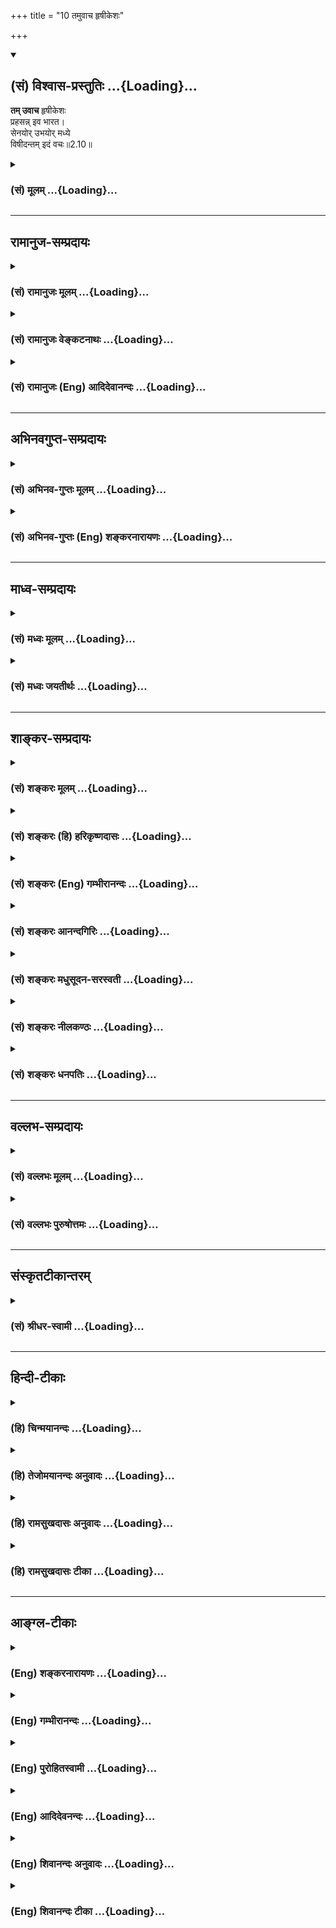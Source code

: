 +++
title = "10 तमुवाच हृषीकेशः"

+++
<div class="js_include" newlevelforh1="2" title="(सं) विश्वास-प्रस्तुतिः" unfilled url="/purANam_vaiShNavam/mahAbhAratam/06-bhIShma-parva/03-bhagavad-gItA-parva/saMskRtam/vishvAsa-prastutiH/02_sAnkhya-yogaH_sarva-/10_tamuvAcha_hRShIke.md">
<details open><summary><h2>(सं) विश्वास-प्रस्तुतिः ...{Loading}...</h2></summary>

**तम् उवाच** हृषीकेशः  
प्रहसन्न् इव भारत।  
सेनयोर् उभयोर् मध्ये  
विषीदन्तम् इदं वचः॥2.10॥
</details>
</div>
<div class="js_include collapsed" newlevelforh1="3" title="(सं) मूलम्" unfilled url="/purANam_vaiShNavam/mahAbhAratam/06-bhIShma-parva/03-bhagavad-gItA-parva/saMskRtam/mUlam/02_sAnkhya-yogaH_sarva-/10_tamuvAcha_hRShIke.md">
<details><summary><h3>(सं) मूलम् ...{Loading}...</h3></summary>

तमुवाच हृषीकेशः प्रहसन्निव भारत।  
सेनयोरुभयोर्मध्ये विषीदन्तमिदं वचः।।2.10।।
</details>
</div>


_________________
## रामानुज-सम्प्रदायः
<div class="js_include collapsed" newlevelforh1="3" title="(सं) रामानुजः मूलम्" unfilled url="/purANam_vaiShNavam/mahAbhAratam/06-bhIShma-parva/03-bhagavad-gItA-parva/saMskRtam/rAmAnujaH/mUlam/02_sAnkhya-yogaH_sarva-/10_tamuvAcha_hRShIke.md">
<details><summary><h3>(सं) रामानुजः मूलम् ...{Loading}...</h3></summary>

।।2.10।। संजय उवाच एवं अस्थाने समुपस्थितस्नेहकारुण्याभ्याम् अप्रकृतिं गतं
क्षत्रियाणां युद्धं परमं धर्मम् अपि अधर्मं मन्वानं धर्मबुभुत्सया च
शरणागतं पार्थम् उद्दिश्य आत्मयाथात्म्यज्ञानेन युद्धस्य फलाभिसन्धिरहितस्य
स्वधर्मस्य आत्मयाथार्थ्यप्राप्त्युपायताज्ञानेन च विना अस्य मोहो न
शाम्यति इति मत्वा भगवता परमपुरुषेण अध्यात्मशास्त्रावतरणं कृतम्।
तदुक्तम्अस्थाने स्नेहकारुण्यधर्माधर्मधियाकुलम्। पार्थं प्रपन्नमुद्दिश्य
शास्त्रावतरणं कृतम्।। (गीतार्थसंग्रह 5) इति।।  
तम् एवं देहात्मनोः याथात्म्यज्ञाननिमित्तशोकाविष्टं
देहातिरिक्तात्मज्ञाननिमित्तिं च धर्मं भाषमाणं परस्परं विरुद्धगुणान्वितम्
उभयोः सेनयोः युद्धाय उद्युक्तयोः मध्ये अकस्मात् निरुद्योगं पार्थम्
आलोक्य परमपुरुषः प्रहसन् इव इदम् उवाच। परिहासवाक्यं वदन् इव
आत्म-परमात्म-याथात्म्य--तत्-प्राप्त्य्-उपाय-भूत-  
कर्म-योग--ज्ञान-योग--भक्ति-योग--गोचरं  
"न त्वेवाहं जातु नासम्" \[2।12\] इत्यारभ्य  
"अहं त्वा सर्वपापेभ्यो मोक्षयिष्यामि मा शुचः" (गीता 18।66) इत्य्-एतद्-अन्तं वच उवाचेत्यर्थः।

</details>
</div>
<div class="js_include collapsed" newlevelforh1="3" title="(सं) रामानुजः वेङ्कटनाथः" unfilled url="/purANam_vaiShNavam/mahAbhAratam/06-bhIShma-parva/03-bhagavad-gItA-parva/saMskRtam/rAmAnujaH/venkaTanAthaH/02_sAnkhya-yogaH_sarva-/10_tamuvAcha_hRShIke.md">
<details><summary><h3>(सं) रामानुजः वेङ्कटनाथः ...{Loading}...</h3></summary>

  
  
।।2.10।। परिहासयोग्यत्वायतम् इति परामृष्टमाह एवमित्यादिना। उभयोः इत्यनेन
सूचितमुक्तंयुद्धायोद्युक्तयोरिति। एतेनोपदेशावसरलाभो व्यञ्जितः। सीदमानम्
इत्यनेन निरुद्योगत्वं फलितम्। युद्धविनिवृत्त्यनर्हावस्थाज्ञापकेनमध्ये
इत्यनेनाभिप्रेतमाह अकस्मादिति। अधर्मादिः पराजयादिर्वा युद्धनिवृत्तेः
सम्यग्घेतुरत्र नास्ति अहेतुकोपक्रान्तत्यागे तु परिहास्यत्वमिति भावः।
अत्र हृषीकेशत्वोक्तिफलितं वक्ष्यमाणशास्त्रप्रामाण्याद्युपयुक्तं वक्तुः
पुरुषस्य सर्ववैलक्षण्यंपरमपुरुष इति दर्शितम्। यद्यप्यसौ
हृषीकेशत्वात्पार्थस्य हृषीकादिकं सर्वं सङ्कल्पमात्रेण नियम्य
भूभारावतारणाय प्रेरयितुं शक्तः तथापि जगदुपकृतिमर्त्यतया
पार्थतदितरात्मसाधारणपुरुषार्थोपायशास्त्रोपदेशद्वारा प्रवर्तयतीति भावः।
यद्वा धीरमर्जुनं हृषीकेशतया स्वयं प्रक्षोभ्य प्रहसन्निव जगदुपकाराय
शास्त्रमुवाचेति सम्बन्धविशेषात् समनन्तरवाक्यपर्यालोचनया च
परिहासार्थत्वौचित्यात् प्रहासस्य पार्थकर्मकत्वमुक्तम्। यद्वा प्रपन्नस्य
दोषनिरीक्षणेन परिहासासम्भवं शिष्यं प्रत्यध्यात्मोपदेशे प्रहासमात्रं
दृष्टान्तानुपयोगं च अभिप्रेत्यपार्थशब्दः। अतःप्रहसन्निव इत्यनेन फलितं
सरसत्वं सुग्रहत्वं निखिलनिगमान्तगह्वरनिलीनस्य
महतोऽर्थजातस्यानायासभाषणम्इदंशब्दस्य वक्ष्यमाणसमस्तभगवद्वाक्यविषयत्वम्
इङ्गितेनापि विवक्षितसूचनं च दर्शयति परिहासेत्यादिना। अशोच्यान्
इतिश्लोकस्यापि उपदेशार्थावधानापादनार्थपरिहासच्छायतया
शास्त्रावतरणमात्रत्वेन साक्षाच्छास्त्रत्वाभावात्न त्वेवाहम् इत्यारभ्य
इत्युक्तम्। यद्वाऽत्रअशोच्यान् 2।11 इति श्लोकः प्रहसन्निवेत्यस्य विषयःन
त्वेवाहम् 2।12इत्यादिकमिदंशब्दार्थः। अत्रमां शुचः 16।5
इत्येतदन्तंभक्तियोगगोचरमिति निर्देशः सर्वसाधकस्यापि
चरमश्लोकोक्तप्रपदनस्य प्रकृतान्वयेन
भक्तिविरोधिनिवर्तकतयोदाहरिष्यमाणत्वात्।  
  
  
  

</details>
</div>
<div class="js_include collapsed" newlevelforh1="3" title="(सं) रामानुजः (Eng) आदिदेवानन्दः" unfilled url="/purANam_vaiShNavam/mahAbhAratam/06-bhIShma-parva/03-bhagavad-gItA-parva/saMskRtam/rAmAnujaH/english/AdidevAnandaH/02_sAnkhya-yogaH_sarva-/10_tamuvAcha_hRShIke.md">
<details><summary><h3>(सं) रामानुजः (Eng) आदिदेवानन्दः ...{Loading}...</h3></summary>

2.9 - 2.10 Sanjaya said Thus, the Lord, the Supreme Person, introduced
the Sastra regarding the self for the sake of Arjuna - whose natural
courage was lost due to love and compassion in a misplaced situation,
who thought war to be unrighteous even though it was the highest duty
for warriors (Ksatriyas), and who took refuge in Sri Krsna to know what
his right duty was -, thinking that Arjuna's delusion would not come to
an end except by the knowledge of the real nature of the self, and that
war was an ordained duty here which, when freed from attachment to
fruits, is a means for self-knowledge. Thus, has it been said by Sri
Yamunacarya: 'The introduction to the Sastra was begun for the sake of
Arjuna, whose mind was agitated by misplaced love and compassion and by
the delusion that righteousness was unrighteousness, and who took refuge
in Sri Krsna.' The Supreme Person spoke these words as if smiling, and
looking at Arjuna, who was thus overcome by grief resulting from
ignorance about the real nature of the body and the self, but was
nevertheless speaking about duty as if he had an understanding that the
self is distinct from the body, and while he (Arjuna), torn between
contradictory ideas, had suddenly become inactive standing between the
two armies that were getting ready to fight. Sri Krsna said, as if in
ridicule, to Arjuna the words beginning with, 'There never was a time
when I did not exist' (II. 12), and ending with 'I will release you from
all sins; grieve not!' (XVIII. 66) - which have for their contents the
real nature of the self, of the Supreme Self, and of the paths of work
(Karma), knowledge (Jnana) and devotion (Bhakti) which constitute the
means for attaining the highest spiritual fulfilment.

</details>
</div>


_________________
## अभिनवगुप्त-सम्प्रदायः
<div class="js_include collapsed" newlevelforh1="3" title="(सं) अभिनव-गुप्तः मूलम्" unfilled url="/purANam_vaiShNavam/mahAbhAratam/06-bhIShma-parva/03-bhagavad-gItA-parva/saMskRtam/abhinava-guptaH/mUlam/02_sAnkhya-yogaH_sarva-/10_tamuvAcha_hRShIke.md">
<details><summary><h3>(सं) अभिनव-गुप्तः मूलम् ...{Loading}...</h3></summary>

।।2.7 2.10।। कार्पण्येत्यादि। सेनयोरुभयोर्मध्ये इत्यादिनेदं सूचयति
संशयाविष्टोऽर्जुनो नैकपक्षेण ( नोऽनेक ) युद्धान्निवृत्तः यत एवमाह स्म
शाधि मा त्वां +++(S omits त्वाम्)+++ प्रपन्नम् इति। अतः उभयोरपि
ज्ञानाज्ञानयोर्मध्यगः श्रीभगवतानुशिष्यते।  

</details>
</div>
<div class="js_include collapsed" newlevelforh1="3" title="(सं) अभिनव-गुप्तः (Eng) शङ्करनारायणः" unfilled url="/purANam_vaiShNavam/mahAbhAratam/06-bhIShma-parva/03-bhagavad-gItA-parva/saMskRtam/abhinava-guptaH/english/shankaranArAyaNaH/02_sAnkhya-yogaH_sarva-/10_tamuvAcha_hRShIke.md">
<details><summary><h3>(सं) अभिनव-गुप्तः (Eng) शङ्करनारायणः ...{Loading}...</h3></summary>

2.7-10 Karpanya-etc. upto vacah. By the portion 'in between the two
armies' etc., \[the Sage\] indicates this : Beings possessed by doubt,
Arjuna had not abstained from the war totally; for, he says thus :
'Please teach me, who am taking refuge in you'. Therefore while he still
remains just in between both knowledge and ignorance, he is taught by
the glorious Bhagavat.

</details>
</div>


_________________
## माध्व-सम्प्रदायः
<div class="js_include collapsed" newlevelforh1="3" title="(सं) मध्वः मूलम्" unfilled url="/purANam_vaiShNavam/mahAbhAratam/06-bhIShma-parva/03-bhagavad-gItA-parva/saMskRtam/madhvaH/mUlam/02_sAnkhya-yogaH_sarva-/10_tamuvAcha_hRShIke.md">
<details><summary><h3>(सं) मध्वः मूलम् ...{Loading}...</h3></summary>

।।2.10।। Sri Madhvacharya did not comment on this sloka. The commentary
starts from 2.11.  

</details>
</div>
<div class="js_include collapsed" newlevelforh1="3" title="(सं) मध्वः जयतीर्थः" unfilled url="/purANam_vaiShNavam/mahAbhAratam/06-bhIShma-parva/03-bhagavad-gItA-parva/saMskRtam/madhvaH/jayatIrthaH/02_sAnkhya-yogaH_sarva-/10_tamuvAcha_hRShIke.md">
<details><summary><h3>(सं) मध्वः जयतीर्थः ...{Loading}...</h3></summary>

।।2.10।। Sri Jayatirtha did not comment on this sloka. The commentary
starts from 2.11.  

</details>
</div>


_________________
## शाङ्कर-सम्प्रदायः
<div class="js_include collapsed" newlevelforh1="3" title="(सं) शङ्करः मूलम्" unfilled url="/purANam_vaiShNavam/mahAbhAratam/06-bhIShma-parva/03-bhagavad-gItA-parva/saMskRtam/shankaraH/mUlam/02_sAnkhya-yogaH_sarva-/10_tamuvAcha_hRShIke.md">
<details><summary><h3>(सं) शङ्करः मूलम् ...{Loading}...</h3></summary>

।।2.10।।  
  
अत्र दृष्ट्वा तु पाण्डवानीकम् (गीता 1.2) इत्यारभ्य यावत् न योत्स्य इति
गोविन्दमुक्त्वा तूष्णीं बभूव ह (गीता 2.9) इत्येतदन्तः प्राणिनां
शोकमोहादिसंसारबीजभूतदोषोद्भवकारणप्रदर्शनार्थत्वेन व्याख्येयो ग्रन्थः।
तथाहि अर्जुनेन राज्यगुरुपुत्रमित्रसुहृत्स्वजनसंबन्धिबान्धवेषु अहमेषाम्
ममैते इत्येवंप्रत्ययनिमित्तस्नेहविच्छेदादिनिमित्तौ आत्मनः शोकमोहौ
प्रदर्शितौ कथं भीष्ममहं संख्ये (गीता 2.4) इत्यादिना। शोकमोहाभ्यां
ह्यभिभूतविवेकविज्ञानः स्वत एव क्षत्रधर्मे युद्धे प्रवृत्तोऽपि
तस्माद्युद्धादुपरराम परधर्मं च भिक्षाजीवनादिकं कर्तुं प्रववृते। तथा च
सर्वप्राणिनां शोकमोहादिदोषाविष्टचेतसां स्वभावत एव स्वधर्मपरित्यागः
प्रतिषिद्धसेवा च स्यात्। स्वधर्मे प्रवृत्तानामपि तेषां वाङ्मनःकायादीनां
प्रवृत्तिः फलाभिसंधिपूर्विकैव साहंकारा च भवति। तत्रैवं सति
धर्माधर्मोपचयात् इष्टानिष्टजन्मसुखदुःखादिप्राप्तिलक्षणः संसारः अनुपरतो
भवति। इत्यतः संसारबीजभूतौ शोकमोहौ। तयोश्च
सर्वकर्मसंन्यासपूर्वकादात्मज्ञानात् नान्यतो निवृत्तिरिति तदुपदिदिक्षुः
सर्वलोकानुग्रहार्थम् अर्जुनं निमित्तीकृत्य आह भगवान्वासुदेवः अशोच्यान्
(गीता 2.11) इत्यादि।।  
अत्र केचिदाहुः सर्वकर्मसंन्यासपूर्वकादात्मज्ञाननिष्ठामात्रादेव केवलात्
कैवल्यं न प्राप्यत एव। किं तर्हि अग्निहोत्रादिश्रौतस्मार्तकर्मसहितात्
ज्ञानात् कैवल्यप्राप्तिरिति सर्वासु गीतासु निश्चितोऽर्थ इति। ज्ञापकं च
आहुरस्यार्थस्य अथ चेत्त्वमिमं धर्म्यं संग्रामं न करिष्यसि (गीता 2.33)
कर्मण्येवाधिकारस्ते (गीता 2.47) कुरु कर्मैव तस्मात्त्वम् (गीता 4.15)
इत्यादि। हिंसादियुक्तत्वात् वैदिकं कर्म अधर्माय इतीयमप्याशङ्का न कार्या।
कथम् क्षात्रं कर्म युद्धलक्षणं गुरुभ्रातृपुत्रादिहिंसालक्षणमत्यन्तं
क्रूरमपि स्वधर्म इति कृत्वा न अधर्माय तदकरणे च ततः स्वधर्मं कीर्तिं च
हित्वा पापमवाप्स्यसि (गीता 2.33) इति ब्रुवता यावज्जीवादिश्रुतिचोदितानां
पश्वादिहिंसालक्षणानां च कर्मणां प्रागेव नाधर्मत्वमिति सुनिश्चितमुक्तं
भवति इति।।  
तदसत् ज्ञानकर्मनिष्ठयोर्विभागवचनाद्बुद्धिद्वयाश्रययोः। अशोच्यान् (गीता
2.11) इत्यादिना भगवता यावत् स्वधर्ममपि चावेक्ष्य (गीता 2.31)
इत्येतदन्तेन ग्रन्थेन यत्परमार्थात्मतत्त्वनिरूपणं कृतम् तत्साङ्ख्यम्।
तद्विषया बुद्धिः आत्मनो जन्मादिषड्विक्रियाभावादकर्ता आत्मेति
प्रकरणार्थनिरूपणात् या जायते सा साङ्ख्यबुद्धिः। सा येषां ज्ञानिनामुचिता
भवति ते साङ्ख्याः। एतस्या बुद्धेः जन्मनः प्राक् आत्मनो
देहादिव्यतिरिक्तत्वकर्तृत्वभोक्तृत्वाद्यपेक्षो धर्माधर्मविवेकपूर्वको
मोक्षसाधनानुष्ठानलक्षणो योगः। तद्विषया बुद्धिः योगबुद्धिः। सा येषां
कर्मिणामुचिता भवति ते योगिनः। तथा च भगवता विभक्ते द्वे बुद्धी निर्दिष्टे
एषा तेऽभिहिता साङ्ख्ये बुद्धिर्योगे त्विमां श्रृणु (गीता 2.39) इति।
तयोश्च साङ्ख्यबुद्ध्याश्रयां ज्ञानयोगेन निष्ठां साङ्ख्यानां विभक्तां
वक्ष्यति पुरा वेदात्मना मया प्रोक्ता (गीता 3.3) इति। तथा च
योगबुद्ध्याश्रयां कर्मयोगेन निष्ठां विभक्तां वक्ष्यति कर्मयोगेन योगिनाम्
(गीता 3.3) इति। एवं साङ्ख्यबुद्धिं योगबुद्धिं च आश्रित्य द्वे निष्ठे
विभक्ते भगवतैव उक्ते ज्ञानकर्मणोः
कर्तृत्वाकर्तृत्वैकत्वानेकत्वबुद्ध्याश्रययोः युगपदेकपुरुषाश्रयत्वासंभवं
पश्यता। यथा एतद्विभागवचनम् तथैव दर्शितं शातपथीये ब्राह्मणे एतमेव
प्रव्राजिनो लोकमिच्छन्तो ब्राह्मणाः प्रव्रजन्ति (बृ0 4.4.22) इति
सर्वकर्मसंन्यासं विधाय तच्छेषेण किं प्रजया करिष्यामो येषां नोऽयमात्मायं
लोकः (बृ0 4.4.22) इति। तत्र एव च प्राक् दारपरिग्रहात् पुरुषः आत्मा
प्राकृतो धर्मजिज्ञासोत्तरकालं लोकत्रयसाधनम् पुत्रम् द्विप्रकारं च वित्तं
मानुषं दैवं च तत्र मानुषं कर्मरूपं पितृलोकप्राप्तिसाधनं विद्यां च दैवं
वित्तं देवलोकप्राप्तिसाधनम् सोऽकामयत (बृ0 1.4.17) इति अविद्याकामवत एव
सर्वाणि कर्माणि श्रौतादीनि दर्शितानि। तेभ्यः व्युत्थाय प्रव्रजन्ति (बृ0
4.4.22) इति व्युत्थानमात्मानमेव लोकमिच्छतोऽकामस्य विहितम्।
तदेतद्विभागवचनमनुपपन्नं स्याद्यदि श्रौतकर्मज्ञानयोः समुच्चयोऽभिप्रेतः
स्याद्भगवतः।।  
न च अर्जुनस्य प्रश्न उपपन्नो भवति ज्यायसी चेत्कर्मणस्ते (गीता 3.1)
इत्यादिः। एकपुरुषानुष्ठेयत्वासंभवं  
  
बुद्धिकर्मणोः भगवता पूर्वमनुक्तं कथमर्जुनः अश्रुतं बुद्धेश्च कर्मणो
ज्यायस्त्वं भगवत्यध्यारोपयेन्मृषैव ज्यायसी चेत्कर्मणस्ते मता बुद्धिः
(गीता 3.1) इति।।  
किञ्च यदि बुद्धिकर्मणोः सर्वेषां समुच्चय उक्तः स्यात् अर्जुनस्यापि स
उक्त एवेति यच्छ्रेय एतयोरेकं तन्मे ब्रूहि सुनिश्चितम् (गीता 5.1) इति
कथमुभयोरुपदेशे सति अन्यतरविषय एव प्रश्नः स्यात् न हि पित्तप्रशमनार्थिनः
वैद्येन मधुरं शीतलं च भोक्तव्यम् इत्युपदिष्टे तयोरन्यतत्पित्तप्रशमनकारणं
ब्रूहि इति प्रश्नः संभवति।।  
अथ अर्जुनस्य भगवदुक्तवचनार्थविवेकानवधारणनिमित्तः प्रश्नः कल्प्येत तथापि
भगवता प्रश्नानुरूपं प्रतिवचनं देयम् मया बुद्धिकर्मणोः समुच्चय उक्तः
किमर्थमित्थं त्वं भ्रान्तोऽसि इति। न तु पुनः प्रतिवचनमननुरूपं
पृष्टादन्यदेव द्वे निष्ठे मया पुरा प्रोक्ते इति वक्तुं युक्तम्।।  
नापि स्मार्तेनैव कर्मणा बुद्धेः समुच्चये अभिप्रेते विभागवचनादि
सर्वमुपपन्नम्। किञ्च क्षत्रियस्य युद्धं स्मार्तं कर्म स्वधर्म इति जानतः
तत्किं कर्मणि घोरे मां नियोजयसि (गीता 3.1) इति उपालम्भोऽनुपपन्नः।।  
तस्माद्गीताशास्त्रे ईषन्मात्रेणापि श्रौतेन स्मार्तेन वा कर्मणा
आत्मज्ञानस्य समुच्चयो न केनचिद्दर्शयितुं शक्यः। यस्य तु अज्ञानात्
रागादिदोषतो वा कर्मणि प्रवृत्तस्य यज्ञेन दानेन तपसा वा विशुद्धसत्त्वस्य
ज्ञानमुत्पन्नं परमार्थतत्त्वविषयम् एकमेवेदं सर्वं ब्रह्म अकर्तृ च इति
तस्य कर्मणि कर्मप्रयोजने च निवृत्तेऽपि लोकसंग्रहार्थं यत्नपूर्वं यथा
प्रवृत्तिः तथैव प्रवृत्तस्य यत्प्रवृत्तिरूपं दृश्यते न तत्कर्म येन
बुद्धेः समुच्चयः स्यात् यथा भगवतो वासुदेवस्य क्षत्रधर्मचेष्टितं न
ज्ञानेन समुच्चीयते पुरुषार्थसिद्धये तद्वत् तत्फलाभिसंध्यहंकाराभावस्य
तुल्यत्वाद्विदुषः। तत्त्वविन्नाहं करोमीति मन्यते न च तत्फलमभिसंधत्ते।
यथा च स्वर्गादिकामार्थिनः अग्निहोत्रादिकर्मलक्षणधर्मानुष्ठानाय
आहिताग्नेः काम्ये एव अग्निहोत्रादौ प्रवृत्तस्य सामि कृते विनष्टेऽपि कामे
तदेव अग्निहोत्राद्यनुतिष्ठतोऽपि न तत्काम्यमग्निहोत्रादि भवति। तथा च
दर्शयति भगवान् कुर्वन्नपि न लिप्यते (गीता 5.1) न करोति न लिप्यते (गीता
13.31) इति तत्र तत्र।।  
यच्च पूर्वैः पूर्वतरं कृतम् (गीता 4.15) कर्मणैव हि संसिद्धिमास्थिता
जनकादयः (गीता 3.20) इति तत्तु प्रविभज्य विज्ञेयम्। तत्कथम् यदि तावत्
पूर्वे जनकादयः तत्त्वविदोऽपि प्रवृत्तकर्माणः स्युः ते लोकसंग्रहार्थम्
गुणा गुणेषु वर्तन्ते (गीता 3.28) इति ज्ञानेनैव संसिद्धिमास्थिताः
कर्मसंन्यासे प्राप्तेऽपि कर्मणा सहैव संसिद्धिमास्थिताः न कर्मसंन्यासं
कृतवन्त इत्यर्थः। अथ न ते तत्त्वविदः ईश्वरसमर्पितेन कर्मणा साधनभूतेन
संसिद्धिं सत्त्वशुद्धिम् ज्ञानोत्पत्तिलक्षणां वा संसिद्धिम् आस्थिता
जनकादय इति व्याख्येयम्। एतमेवार्थं वक्ष्यति भगवान् सत्त्वशुद्धये कर्म
कुर्वन्ति इति। (गीता 5.11) स्वकर्मणा तमभ्यर्च्य सिद्धिं विन्दति मानवः
(गीता (18.46) इत्युक्त्वा सिद्धिं प्राप्तस्य पुनर्ज्ञाननिष्ठां वक्ष्यति
सिद्धिं प्राप्तो यथा ब्रह्म (गीता 18.50) इत्यादिना।।  
तस्माद्गीताशास्त्रे केवलादेव तत्त्वज्ञानान्मोक्षप्राप्तिः न
कर्मसमुच्चितात् इति निश्चितोऽर्थः। यथा चायमर्थः तथा प्रकरणशो विभज्य तत्र
तत्र दर्शयिष्यामः।।  
तत्रैव धर्मसंमूढचेतसो मिथ्याज्ञानवतो महति शोकसागरे निमग्नस्य अर्जुनस्य
अन्यत्रात्मज्ञानादुद्धरणमपश्यन् भगवान्वासुदेवः ततः कृपया
अर्जुनमुद्दिधारयिषुः आत्मज्ञानायावतारयन्नाह  
श्रीभगवानुवाच

</details>
</div>
<div class="js_include collapsed" newlevelforh1="3" title="(सं) शङ्करः (हि) हरिकृष्णदासः" unfilled url="/purANam_vaiShNavam/mahAbhAratam/06-bhIShma-parva/03-bhagavad-gItA-parva/saMskRtam/shankaraH/hindI/harikRShNadAsaH/02_sAnkhya-yogaH_sarva-/10_tamuvAcha_hRShIke.md">
<details><summary><h3>(सं) शङ्करः (हि) हरिकृष्णदासः ...{Loading}...</h3></summary>

।।2.10।। यहाँ दृष्ट्वा तु पाण्डवानीकम् इस श्लोकसे लेकर न योत्स्य इति
गोविन्दमुक्त्वा तूष्णीं बभूव ह इस श्लोकतकके ग्रन्थकी व्याख्या यों कर
लेनी चाहिये कि यह प्रकरण प्राणियोंके शोक मोह आदि जो संसारके बीजभूत दोष
है उनकी उत्पत्तिका कारण दिखलानेके लिये है।  
क्योंकि कथं भीष्ममहं संख्ये इत्यादि श्लोकोंद्वारा अर्जुनने इसी तरह राज्य
गुरु पुत्र मित्र सुहृद स्वजन सम्बन्धी और बान्धवोंके विषयमें यह मेरे हैं
मैं इनका हूँ इस प्रकार अज्ञानजनित स्नेहविच्छेद आदि कारणोंसे होनेवाले
अपने शोक और मोह दिखाये हैं।  
यद्यपि ( वह अर्जुन ) स्वयं ही पहले क्षात्रधर्मरूप युद्धमें प्रवृत्त हुआ
था तो भी शोकमोहके द्वारा विवेकविज्ञानके दब जानेपर ( वह ) उस युद्धसे रुक
गया और भिक्षाद्वारा जीवननिर्वाह करना आदि दूसरोंके धर्मका आचरण करनेके
लिये प्रवृत्त हो गया।  
इसी तरह शोकमोह आदि दोषोंसे जिनका चित्त घिरा हुआ हो ऐसे सभी प्राणियोंसे
स्वधर्मका त्याग और निषिद्ध धर्मका सेवन स्वाभाविक ही होता है।  
  
  
  
यदि वे स्वधर्मपालनमें लगे हुए हों तो भी उनके मन वाणी और शरीरादिकी
प्रवृत्ति फलाकांक्षापूर्वक और अहंकारसहित ही होती है।  
ऐसा होनेसे पुण्यपाप दोनों बढ़ते रहनेके कारण अच्छेबुरे जन्म और
सुखदुःखोंकी प्राप्तिरूप संसार निवृत्त नहीं हो पाता अतः शोक और मोह यह
दोनों संसारके बीजरूप हैं।  
इन दोनोंकी निवृत्ति सर्वकर्मसंन्यासपूर्वक आत्मज्ञानके अतिरिक्त अन्य
उपायसे नहीं हो सकती। अतः उसका ( आत्मज्ञानका ) उपदेश करने की इच्छावाले
भगवान् वासुदेव सब लोगोंपर अनुग्रह करने के लिये अर्जुनको निमित्त बनाकर
कहने लगे अशोच्यान् इत्यादि।  
इसपर कितने ही टीकाकार कहते हैं कि केवल सर्वकर्मसंन्यासपूर्वक
आत्मज्ञाननिष्ठामात्रसे ही कैवल्यकी ( मोक्षकी ) प्राप्ति नहीं हो सकती
किंतु अग्निहोत्रादि श्रौतस्मार्तकर्मोंसहित ज्ञानसे मोक्षकी प्राप्ति होती
है यही सारी गीताका निश्चित अभिप्राय है।  
इस अर्थमें वे प्रमाण भी बतलाते हैं जैसे अथ चेत्त्वमिमं धम्यं सङ्ग्रामं न
करिष्यसि कर्मण्येवाधिकारस्ते कुरु कर्मैव तस्मात्त्वम् इत्यादि।  
( वे यह भी कहते हैं कि ) हिंसा आदिसे युक्त होनेके कारण वैदिक कर्म
अधर्मका कारण है ऐसी शंका भी नहीं करनी चाहिये क्योंकि गुरु भ्राता और
पुत्रादिकी हिंसा ही जिसका स्वरूप है ऐसा अत्यन्त क्रूर युद्धरूप
क्षात्रकर्म भी स्वधर्म माना जानेके कारण अधर्मका हेतु नहीं है ऐसा
कहनेवाले तथा उसके न करनेमें ततः स्वधर्म कीर्तिं च हित्वा पापमवाप्स्यसि
इस प्रकार दोष बतलानेवाले भगवान्का यह कथन तो पहले ही सुनिश्चित हो जाता है
कि जीवनपर्यन्त कर्म करें इत्यादि श्रुतिवाक्योंद्वारा वर्णित पशु आदिकी
हिंसारूप कर्मोंको करना अधर्म नहीं है।  
परंतु वह ( उन लोगोंका कहना ) ठीक नहीं है क्योंकि भिन्नभिन्न दो
बुद्धियोंके आश्रित रहनेवाली ज्ञाननिष्ठा और कर्मनिष्ठाका अलगअलग वर्णन
है।  
अशोच्यान् इस श्लोकसे लेकर स्वधर्ममपि चावेक्ष्य इस श्लोकके पहलेके
प्रकरणसे भगवान्ने जिस परमार्थआत्मतत्त्वका निरूपण किया है वह साङ्ख्य है
तद्विषयक जो बुद्धि है अर्थात् आत्मामें जन्मादि छहों विकारोंका अभाव
होनेके कारण आत्मा अकर्ता है इस प्रकारका जो निश्चय उक्त प्रकरणके अर्थका
विवेचन करनेसे उत्पन्न होता है वह साङ्ख्यबुद्धि है वह जिन ज्ञानियोंके लिये
उचित होती है ( जो उसके अधिकारी हैं ) वे साङ्ख्ययोगी हैं।  
इस ( उपर्युक्त ) बुद्धिके उत्पन्न होनेसे पहलेपहले आत्माका देहादिसे
पृथक्पन कर्तापन और भोक्तापन माननेकी अपेक्षा रखनेवाला जो धर्मअधर्मके
विवेकसे युक्त मार्ग है मोक्षसाधनोंका अनुष्ठान करनेके लिये चेष्टा करना ही
जिसका स्वरूप है उसका नाम योग है और तद्विषयक जो बुद्धि है वह योगबुद्धि है
वह जिन कर्मियोंके लिये उचित होती है ( जो उसके अधिकारी हैं ) वे योगी
हैं।  
इसी प्रकार भगवान्ने एषा तेऽभिहिता साङ्ख्ये बुद्धिर्योगे त्विमां श्रृणु इस
श्लोकसे अलगअलग दो बुद्धियाँ दिखलायी हैं।  
उन दोनों बुद्धियोंमेंसे साङ्ख्यबुद्धिके आश्रित रहनेवाली साङ्ख्ययोगियोंकी
ज्ञानयोगसे ( होनेवाली ) निष्ठाको पुरा वेदात्मना मया प्रोक्ता इत्यादि
वचनोंसे अलग कहेंगे।  
तथा योगबुद्धिके आश्रित रहनेवाली कर्मयोगसे ( होनेवाली ) निष्ठाको
कर्मयोगेन योगिनाम् इत्यादि वचनोंसे अलग कहेंगे।  
कर्तापनअकर्तापन और एकताअनेकताजैसी भिन्नभिन्न बुद्धिके आश्रित रहनेवाले जो
ज्ञान और कर्म हैं उन दोनोंका एक पुरुषमें होना असम्भव माननेवाले भगवान्ने
ही स्वयं उपर्युक्त प्रकारसे साङ्ख्यबुद्धि और योगबुद्धिका आश्रय लेकर
अलगअलग दो निष्टाएँ कही हैं।  
जिस प्रकार ( गीताशास्त्रमें ) इन दोनों निष्ठाओंका अलगअलग वर्णन है वैसे
ही शतपथ ब्राह्मणमें भी दिखलाया गया है। ( वहाँ ) इस आत्मलोकको ही
चाहनेवाले वैराग्यशील ब्राह्मण संन्यास लेते हैं इस प्रकार
सर्वकर्मसंन्यासका विधान करके उसी वाक्यके शेष वाक्यसे कहा है कि जिन
हमलोगोंका यह आत्मा ही लोक है ( वे हम ) सन्ततिसे क्या ( सिद्ध ) करेंगे।  
वहीं यह भी कहा है कि प्राकृत आत्मा अर्थात् अज्ञानी मनुष्य धर्मजिज्ञासाके
बाद और विवाहसे पहले तीनों लोकोंकी प्राप्तिके साधनरूप पुत्रकी तथा दैव और
मानुष ऐसे दो प्रकारके धनकी इच्छा करने लगा। इनमें पितृलोककी प्राप्तिका
साधनरूप कर्म तो मानुष धन है और देवलोककी प्राप्तिका साधनरूप विद्या देवधन
है।  
इस तरह ( उपर्युक्त श्रुतिमें ) अविद्या और कामनावाले पुरुषके लिये ही
श्रौतादि सम्पूर्ण कर्म बताये गये हैं।  
उन सब ( कर्मों ) से निवृत्त होकर संन्यास ग्रहण करते हैं इस कथनसे केवल
आत्मलोकको चाहनेवाले निष्कामी पुरुषके लिये संन्यासका ही विधान किया है।  
यदि ( इसपर भी यह बात मानी जायगी कि ) भगवान्को श्रौतकर्म और ज्ञानका
समुच्चय इष्ट है तो यह उपर्युक्त विभक्त विवेचन अयोग्य ठहरेगा।  
तथा ( ऐसा मान लेनेसे ) ज्यायसी चेत्कर्मणस्ते इत्यादि जो अर्जुन का प्रश्न
है वह भी नहीं बन सकता।  
यदि ज्ञान और कर्मका एक पुरुषद्वारा एक साथ किया जाना असम्भव और कर्मकी
अपेक्षा ज्ञानका श्रेष्ठत्व भगवान्ने पहले न कहा होता तो इस तरह अर्जुन
बिना सुनी हुई बातका झूठे ही भगवान्में अध्यारोप कैसे करता कि ज्यायसी
चेत्कर्मणस्ते मता बुद्धिः।  
यदि सभीके लिये ज्ञान और कर्मका समुच्चय कहा होता तो अर्जुनके लिये भी वह
कहा ही गया था फिर दोनोंका समुचित उपदेश होते हुए यच्छ्रेय एतयोरेकं तन्मे
ब्रूहि सुनिश्चितम् इस प्रकार दोनोंमेंसे एकके ही सम्बन्धमें प्रश्न कैसे
होता  
क्योंकि पित्तकी शान्ति चाहनेवालेको वैद्यके द्वारा यह उपदेश दिया जानेपर
कि मधुर और शीत पदार्थ सेवन करना चाहिये रोगोका यह प्रश्न नहीं बन सकता कि
उन दोनोंमेंसे किसी एकको ही पित्तकी शान्तिका उपाय बतलाइये।  
यदि ऐसी कल्पना की जाय कि भगवान्द्वारा कहे हुए वचन न समझनेके कारण
अर्जुनने प्रश्न किया है तो फिर भगवान्को प्रश्नके अनुरूप ही यह उत्तर देना
चाहिये था कि मैंने तो ज्ञान और कर्मका समुच्चय बतलाया है तू ऐसा भ्रान्त
क्यों हो रहा है  
परंतु प्रश्नसे विपरीत दूसरा ही उत्तर देना कि मैंने दो निष्ठाएँ पहले कही
हैं ( उपर्युक्त कल्पनाके ) उपयुक्त नहीं है।  
इसके सिवा यदि केवल स्मार्तकर्मके साथ ही ज्ञानका समुच्चय माना जाय तो भी
विभक्त वर्णन आदि सब उपयुक्त नहीं ठहरते।  
तथा ऐसा माननेसे युद्धरूप स्मार्तकर्म क्षत्रियका स्वधर्म है यह जाननेवाले
अर्जुनका इस प्रकार उलाहना देना भी नहीं बन सकता कि तत् किं कर्मणि घोरे
मां नियोजयसि।  
सुतरां यह सिद्ध हुआ कि गीताशास्त्रमें किञ्चिन्मात्र भी श्रौत या स्मार्त
किसी भी कर्मके साथ आत्मज्ञानका समुच्चय कोई भी नहीं दिखा सकता।  
अज्ञानसे या आसक्ति आदि दोषोंसे कर्ममें लगे हुए जिस पुरुषको यज्ञसे दानसे
या तपसे अन्तःकरण शुद्ध होकर परमार्थतत्त्वविषयक ऐसा ज्ञान प्राप्त हो जाता
है कि यह सब एक ब्रह्म ही है और वह अकर्ता है।  
उसके कर्ममें कर्म और फल दोनों ही यद्यपि निवृत्त हो चुकते हैं तो भी
लोकसंग्रहके लिये पहलेकी भाँति यत्नपूर्वक कर्मोंमें लगे रहनेवाले पुरुषका
जो प्रवृत्तिरूप कर्म दिखलायी देता है वह वास्तवमें कर्म नहीं है जिससे कि
ज्ञानके साथ उसका समुच्चय हो सके।  
जैसे भगवान् वासुदेवद्वारा किये हुए क्षात्रकर्मोंका मोक्षकी सिद्धिके लिये
ज्ञानके साथ समुच्चय नहीं होता वैसे ही फलेच्छा और अहंकारके अभावकी समानता
होनेके कारण ज्ञानीके कर्मोंका भी ( ज्ञानके साथ समुच्चय नहीं होता )।  
क्योंकि आत्मज्ञानी न तो ऐसा ही मानता है कि मैं करता हूँ और न उन कर्मोंका
फल ही चाहता है।  
इसके सिवा जैसे कामसाधनरूप अग्निहोत्रादि कर्मोंका अनुष्ठान करने के लिये
सकाम अग्निहोत्रादिमें लगे हुए स्वर्गादिकी कामनावाले अग्निहोत्रीकी कामना
यदि आधा कर्म कर चुकनेपर नष्ट हो जाय और फिर भी उसके द्वारा वही
अग्निहोत्रादि कर्म होता रहे तो भी वह काम्यकर्म नहीं होता ( वैसे ही
ज्ञानीके कर्म भी कर्म नहीं हैं )।  
कुर्वन्नपि न लिप्यते न करोति न लिप्यते इत्यादि वचनोंसे भगवान् भी जगहजगह
यही बात दिखलाते हैं।  
  
  
  
इसके सिवा जो पूर्वैः पूर्वतरं कृतम् कर्मणैव हि संसिद्धिमास्थिता जनकादयः
इत्यादि वचन हैं उनको विभागपूर्वक समझना चाहिये।  
पू₀ वह किस प्रकार समझें  
उ₀ यदि वे पूर्वमें होनेवाले जनकादि तत्त्ववेत्ता होकर भी लोकसंग्रहके लिये
कर्मोंमें प्रवृत्त थे तब तो यह अर्थ समझना चाहिये कि गुण ही गुणोंमें बरत
रहे हैं इस ज्ञानसे ही वे परम सिद्धिको प्राप्त हुए अर्थात् कर्मसंन्यासकी
योग्यता प्राप्त होनेपर भी कर्मोंका त्याग नहीं किया कर्म करतेकरते ही परम
सिद्धिको प्राप्त हो गये।  
यदि वे जनकादि तत्त्वज्ञानी नहीं थे तो ऐसी व्याख्या करनी चाहिये कि वे
ईश्वरके समर्पण किये हुए साधनरूप कर्मोंद्वारा चित्तशुद्धिरूप सिद्धिको
अथवा ज्ञानोत्पत्तिरूप सिद्धिको प्राप्त हुए।  
यही बात भगवान् कहेंगे कि ( योगी ) अन्तःकरणकी शुद्धिके लिये कर्म करते
हैं।  
तथा स्वकर्मणा तमभ्यर्च्य सिद्धिं विन्दति मानवः ऐसा कहकर फिर उस
सिद्धिप्राप्त पुरुषके लिये सिद्धिं प्राप्तो यथा ब्रह्म इत्यादि वचनोंसे
ज्ञाननिष्ठा कहेंगे।  
सुतरां गीताशास्त्रमें निश्चय किया हुआ अर्थ यही है कि केवल तत्त्वज्ञानसे
ही मुक्ति होती है कर्मसहित ज्ञानसे नहीं।  
जैसा यह भगवान्का अभिप्राय है वैसा ही प्रकरणके अनुसार विभागपूर्वक उनउन
स्थानोंपर हम आगे दिखलायेंगे।  

</details>
</div>
<div class="js_include collapsed" newlevelforh1="3" title="(सं) शङ्करः (Eng) गम्भीरानन्दः" unfilled url="/purANam_vaiShNavam/mahAbhAratam/06-bhIShma-parva/03-bhagavad-gItA-parva/saMskRtam/shankaraH/english/gambhIrAnandaH/02_sAnkhya-yogaH_sarva-/10_tamuvAcha_hRShIke.md">
<details><summary><h3>(सं) शङ्करः (Eng) गम्भीरानन्दः ...{Loading}...</h3></summary>

2.10 And here, the text commencing from 'But seeing the army of the
Pandavas' (1.2) and ending with '(he) verily became silent, telling Him
(Govinda), "I shall not fight"' is to be explained as revealing the
cause of the origin of the defect in the from of sorrow, delusion, etc.
\[Delusion means want of discrimination. Etc. stands for the secondary
manifestations of sorrow and delusion, as also ignorance which is the
root cause of all these.\] which are the sources of the cycles of births
and deaths of creatures. Thus indeed, Ajuna's own sorrow and delusion,
cuased by the ideas of affection, parting, etc., originating from the
erroneous belief, 'I belong to these; they belong to me', with regard to
kingdom \[See note under verse 8.-Tr.\], elders, sons, comrades,
well-wishers (1.26), kinsmen (1.37), relatives (1.34) and friends, have
been shown by him with the words, 'How can I (fight)৷৷.in battle
(against) Bhisma' (4), etc. It is verily because his discriminating
insight was overwhelmed by sorrow and delusion that, even though he had
become engaged in battle out of his own accord as a duty of the
Ksatriyas, he desisted from that war and chose to undertake other's
duties like living on alms etc. It is thus that in the case of all
creatures whose minds come under the sway of the defects of sorrow,
delusion, etc. there verily follows, as a matter of course, abandoning
their own duties and resorting to prohibited ones. Even when they engage
in their own duties their actions with speech, mind, body, etc., are
certainly motivated by hankering for rewards, and are accompanied by
egoism. \[Egoism consists in thinking that one is the agent of some work
and the enjoyer of its reward.\] Such being the case, the cycle of
births and deaths characterized by passing through desireable and
undesirable births, and meeting with happiness, sorrow, etc. \[From
virtuous deeds follow attainment of heaven and happiness. From
unvirtuous, sinful deeds follow births as beasts and other lowly beings,
and sorrow. From the performance of both virtuous and sinful deeds
follows birth as a human being, with a mixture of happiness and
sorrow.\] from the accumulation of virtue and vice, continues
unendingly. Thus, sorrow and delusion are therefore the sources of the
cycles of births and deaths. And their cessation comes from nothing
other than the knowledge of the Self which is preceded by the
renunciation of all duties. Hence, wishing to impart that (knowledge of
the Self) for favouring the whole world, Lord Vasudeva, making Arjuna
the medium, said, 'You grieve for those who are not to be grieved for,'
etc. As to that some (opponents) \[According to A.G. the opponent is the
Vrttikara who, in the opinion of A. Mahadeva Sastri, is none other than
Bodhayana referred to in Sankaracarya's commentary on B.S.
1.1.11-19.-Tr.\] say: Certainly, Liberation cannot be attained merely
from continuance in the knowledge of the Self which is preceded by
renunciation of all duties and is independent of any other factor. What
then; The well-ascertained conclusion of the whole of the Gita is that
Liberation is attained through Knowledge associated with rites and
duties like Agnihotra etc. prescribed in the Vedas and the Smrtis. And
as an indication of this point of view they ote (the verses): 'On the
other hand, if you will not fight this righteous (battle)' (33); 'Your
right is for action (rites and duties) alone' (47); 'Therefore you
undertake action (rites and duties) itself' (4.15), etc. Even this
objection should not be raised that Vedic rites and duties lead to sin
since they involve injury etc.'. Objection: How; Opponent: The duties of
the Ksatriyas, charaterized by war, do not lead to sin when undertaken
as one's duty, even though they are extremely cruel since they involve
violence against elders, brothers, sons and others. And from the Lord's
declaration that when they are not performed, 'then, forsaking your own
duty and fame, you will incur sin' (33), it stands out as (His) clearly
stated foregone conclusion that one's own duties prescribed in such
texts as, '(One shall perform Agnihotra) as long as one lives' etc., and
actions which involve crutely to animals etc. are not sinful. Vedantin:
That is wrong because of the assertion of the distinction between firm
adherence (nistha) to Knowledge and to action, which are based on two
(different) convictions (buddhi). The nature of the Self, the supreme
Reality, determined by the Lord in the text beginning with 'Those who
are not to be grieved for' (11) and running to the end of the verse,
'Even considering your own duty' (31), is called Sankhya. Sankhya-buddhi
\[Sankhya is that correct (samyak) knowledge of the Vedas which reveals
(khyayate) the reality of the Self, the supreme Goal. The Reality under
discussion, which is related to this sankhya by way of having been
revealed by it, is Sankhya.\] (Conviction about the Reality) is the
conviction with regard to That (supreme Reality) arising from the
ascertainment of the meaning of the context \[Ascertainment৷৷.of the
context, i.e., of the meaning of the verses starting from, 'Never is
this One born, and never does It die,' etc. (20).\] that the Self is not
an agent because of the absence in It of the six kinds of changes, viz
birth etc. \[Birth, continuance, growth, transformation, decay and
death.\] Sankhyas are those men of Knowledge to whom that (conviction)
becomes natural. Prior to the rise of this Conviction (Sankhya-buddhi),
the ascertained \[Ast. and A.G. omit this word 'ascertainment,
nirupana'-Tr.\] of the performance of the disciplines leading to
Liberation which is based on a discrimination between virtue and vice,
\[And adoration of God\]. and which presupposes the Self's difference
from the body etc. and Its agentship and enjoyership is called Yoga. The
conviction with regard to that (Yoga) is Yoga-buddhi. The performers of
rites and duties, for whom this (conviction) is appropriate, are called
yogis. Accordingly, the two distinct Convictions have been pointed out
by the Lord in the verse, 'This wisdom (buddhi) has been imparted to you
from the standpoint of Self-realization (Sankhya). But listen to this
(wisdom) from the standpoint of (Karma-) yoga' (39). And of these two,
the Lord will separately speak, with reference to the Sankhyas, of the
firm adherence to the Yoga of Knowledge. \[Here Yoga and Knowledge are
identical. Yoga is that through which one gets connected, identified.
with Brahman.\] which is based on Sankya-buddhi, in, 'Two kinds of
adherences were spoken of by Me in the form of the Vedas, in the days of
yore.' \[This portion is ascending to G1.Pr. and A.A.; Ast. omits this
and otes exactly the first line of 3.3. By saying, 'in the form of the
Vedas', the Lord indicates that the Vedas, which are really the
knowledge inherent in God and issue out of Him, are identical with
Himself.-Tr.\] similarly, in, 'through the Yoga of Action for the yogis'
(3.3), He will separately speak of the firm adherence to the Yoga \[Here
also Karma and Yoga are identical, and lead to Liberation by bringing
about purity of heart which is followed by steadfastness in Knowledge.\]
of Karma which is based on Yoga-buddhi (Conviction about Yoga). Thus,
the two kinds of steadfastness that based on the conviction about the
nature of the Self, and that based on the conviction about rites and
duties have been distinctly spoken of by the Lord Himself, who saw that
the coexistence of Knowledge and rites and duties is not possible in the
same person, they being based on the convictions of non-agentship and
agentship, unity and diversity (respectively). As is this teaching about
the distinction (of the two adherences), just so has it been revealed in
the Satapatha Brahmana: 'Desiring this world (the Self) alone monks and
Brahmanas renounce their homes' (cf. Br. 4.4.22). After thus enjoining
renunciation of all rites and duties, it is said in continuation, 'What
shall we acheive through childeren, we who have attained this Self, this
world (result).' \[The earlier otation implies an injuction (vidhi) for
renunciation, and the second is an arthavada, or an emphasis on that
injunction. Arthavada: A sentence which usually recommends a vidhi, or
precept, by stating the good arising from its proper observance, and the
evils arising from its omission; and also by adducing historical
instances in its support.-V.S.A\] Again, there itself it is said that,
before accepting a wife a man is in his natural state \[The state of
ignorance owing to non-realization of Reality. Such a person is a
Brahmacarin, who goes to a teacher for studying the Vedas\]. And (then)
after his eniries into rites and duties, \[The Brahmacarin first studies
the Vedas and then enires into their meaning. Leaving his teacher's
house after completing his course, he becomes a house holder.\] 'he' for
the attainment of the three worlds \[This world, the world of manes and
heaven.-Tr.\] 'desired' (see Br. 1.4.17) as their means a son and the
two kinds of wealth consists of rites and duties that lead to the world
of manes, and the divine wealth of acisition of vidya (meditation) which
leads to heaven. In this way it is shown that rites and duties enjoined
by the Vedas etc. are meant only for one who is unenlightened and is
passessed of desire. And in the text, 'After renouncing they take to
mendicancy' (see Br. 4.4.22), the injunction to renounce is only for one
who desires the world that is the Self, and who is devoid of hankering
(for anything else). Now, if the intention of the Lord were the
combination of Knowledge with Vedic rites and duties, then this
utterance (of the Lord) (3.3) about the distinction would have been
illogical. Nor would Arjuna's estion, 'If it be Your opinion that wisdom
(Knowledge) is superior to action (rites and duties)৷৷.,' etc. (3.1) be
proper. If the Lord had not spoken earlier of the impossibility of the
pursuit of Knowledge and rites and duties by the same person (at the
same time), then how could Arjuna falsely impute to the Lord by saying,
'If it be your opinion that wisdom is superior to action৷৷৷৷' (of having
spoken) what was not heard by him, viz the higher status of Knolwedge
over rites and duties; Morevoer, if it be that the combination of
Knowledge with rites and duties was spoken of for all, then it stands
enjoined, ipso facto, on Arjuna as well. Therefore, if instruction had
been given for practising both, then how could the estion about 'either
of the two' arise as in, 'Tell me for certain one of these (action and
renunciation) by which I may attain the highest Good' (3.2); Indeed,
when a physician tells a patient who has come for a cure of his
biliousness that he should take things which are sweet and soothing,
there can arise no such reest as, 'Tell me which one of these two is to
be taken as a means to cure biliousness'! Again, if it be imagined that
Arjuna put the estion because of his noncomprehension of the distinct
meaning of what the Lord had said, even then the Lord ought to have
answered in accordance with the estion: 'The combination of Knowledge
with rites and duties was spoken of by Me. Why are you confused thus;'
On the other hand, it was not proper to have answered, 'Two kinds of
steadfastness were spoken of by Me it the days of yore,' in a way that
was inconsistent and at variance with the estion. Nor even do all the
statements about distinction etc. become logical if it were intended
that Knowledge was to be combined with rites and duties enjoined by the
Smrtis only. Besides, the accusation in the sentence, 'Why then do you
urge me to horrible action' (3.1) becomes illogical on the part of
Arjuna who knew that fighting was a Ksatriya's natural duty enjoined by
the Smrtis. Therefore, it is not possible for anyone to show that in the
scripture called the Gita there is any combination, even in the least,
of Knowledge of the Self with rites and duties enjoined by the Srutis or
the Smrtis. But in the case of a man who had engaged himself in rites
and duties because of ignorance and defects like the attachment, and
then got his mind purified through sacrifices, charities or austerities
(see Br. 4.4.22), there arises the knowledge about the supreme Reality
that all this is but One, and Brahman is not an agent (of any action).
With regard to him, although there is a cessation of rites and duties as
also of the need for them, yet, what may, appear as his diligent
continuance, just as before, in those rites and duties for setting an
example before people that is no action in which case it could have
stood combined with Knowledge. Just as the actions of Lord Vasudeva, in
the form of performance of the duty of a Ksatriya, do not get combined
with Knowledge for the sake of achieving the human goal (Liberation),
similar is the case with the man of Knowledge because of the absence of
hankering for results and agentship. Indeed, a man who has realized the
Truth does not thingk 'I am doing (this)' nor does he hanker after its
result. Again, as for instance, person hankering after such desirable
things as heaven etc. may light up a fire for performing such rites as
Agnihotra etc. which are the mans to attain desirable things; \[The Ast.
reading is: Agnihotradi-karma-laksana-dharma-anusthanaya, for the
performance of duties in the form of acts like Agnihotra etc.-Tr.\]
then, while he is still engaged in the performance of Agnihotra etc. as
the means for the desirable things, the desire may get destroyed when
the rite is half-done. He may nevertheless continue the performance of
those very Agnihotra etc.; but those performance of those very Agnihotra
etc.; but those Agnihotra etc. cannot be held to be for this personal
gain. Accordingly does the Lord also show in various places that, 'even
while perfroming actions,' he does not act, 'he does not become tainted'
(5.7). As for the texts, '৷৷.as was performed earlier by the ancient
ones' (4.15), 'For Janaka and others strove to attain Liberation through
action itself' (3.20), they are to be understood analytically.
Objection: How so; Vedantin: As to that, if Janaka and others of old
remained engaged in activity even though they were knowers of Reality,
they did so for preventing people from going astray, while remaining
established in realization verily through the knowledge that 'the organs
rest (act) on the objects of the organs' (3.28). The idea is this that,
though the occasion for renunciation of activity did arise, they
remained established in realization along with actions; they did not
give up their rites and duties. On the other hand, if they were not
knowers of Reality, then the explanation should be this; Through the
discipline of dedicating rites and duties to God, Janaka and others
remained established in perfection (samsiddhi) either in the form of
purification of mind or rise of Knowledge. This very idea \[The idea
that rites and duties become the cause of Knowledge through the
purification of the mind.\] will be expressed by the Lord in, '(the
yogis) undertake action for the purification of oneself (i.e. of the
heart, or the mind)' (5.11). After having said, 'A human being achieves
success by adoring Him through his own duties' \[By performing one's own
duty as enjoined by scriptures and dedicating their results to God,
one's mind becomes purified. Then, through Gods grace one becomes fit
for steadfastness in Knowledge. From that steadfatness follows
Liberation. Therefore rites and duites do not directly lead to
Liberation. (See Common. under 5.12) (18.46), He will again speak of the
steadfastness in Knowledge of a person who has attained success, in the
text, '(Understand৷৷.from Me৷৷.that process by which) one who has
achieved success attains Brahman' (18.50). So, the definite conclusion
in the Gita is that Liberation is attained only from the knowledge of
Reality, and not from its combination with action. And by pointing out
in the relevant contexts the (aforesaid) distinction, we shall show how
this conclusion stands. That being so, Lord Vasudeva found that for
Arjuna, whose mind was thus confused about what ought to be done \[The
ast. and A.A., have an additional word mithyajnanavatah, meaning 'who
had false ignorance'.-Tr.\] and who was sunk in a great ocean of sorrow,
there could be no rescue other than through the knowledge of the Self.
And desiring to rescue Arjuna from that, He said, '(You grieve for)
those who are not to be grieved for,' etc. by way of introducing the
knowledge of the Self. \[In this Gita there are three distinct parts,
each part consisting of six chapters. These three parts deal with the
three words of the great Upanisadic saying, 'Tattvamasi, thou art That',
with a view to finding out their real meanings. The first six chapters
are concerned with the word tvam (thou); the following six chapters
determine the meaning of the word tat (that); and the last six reveal
the essential identity of tvam and tat. The disciplines necessary for
realization this identity are stated in the relevant places.\]

</details>
</div>
<div class="js_include collapsed" newlevelforh1="3" title="(सं) शङ्करः आनन्दगिरिः" unfilled url="/purANam_vaiShNavam/mahAbhAratam/06-bhIShma-parva/03-bhagavad-gItA-parva/saMskRtam/shankaraH/AnandagiriH/02_sAnkhya-yogaH_sarva-/10_tamuvAcha_hRShIke.md">
<details><summary><h3>(सं) शङ्करः आनन्दगिरिः ...{Loading}...</h3></summary>

।।2.10।। तमर्जुनं सेनयोर्वाहिन्योरुभयोर्मध्ये विषीदन्तं विषादं
कुर्वन्तमतिदुःखितं शोकमोहाभ्यामभिभूतं स्वधर्मात्प्रच्युतप्रायं प्रतीत्य
प्रहसन्निवोपहासं कुर्वन्निव तदाश्वासार्थं हे भारत भरतान्वय इत्येवं
संबोध्य भगवानिदं प्रश्नोत्तरं निःश्रेयसाधिगमसाधनं वचनमूचिवानित्याह
**तमुवाचेति।  
**

</details>
</div>
<div class="js_include collapsed" newlevelforh1="3" title="(सं) शङ्करः मधुसूदन-सरस्वती" unfilled url="/purANam_vaiShNavam/mahAbhAratam/06-bhIShma-parva/03-bhagavad-gItA-parva/saMskRtam/shankaraH/madhusUdana-sarasvatI/02_sAnkhya-yogaH_sarva-/10_tamuvAcha_hRShIke.md">
<details><summary><h3>(सं) शङ्करः मधुसूदन-सरस्वती ...{Loading}...</h3></summary>

।।2.10।। एवं युद्धमुपेक्षितवत्यप्यर्जुने भगवान्नोपेक्षितवानिति
धृतराष्ट्रदुराशानिरासायाह सेनयोरुभयोर्मध्ये युद्धोद्यमेनागत्य
तद्धिरोधिनं विषादं मोहं प्राप्नुवन्तं तमर्जुनं प्रहसन्निव
अनुचिताचरणप्रकाशनेन लज्जाम्बुधौ मज्जयन्निव हृषीकेशः सर्वान्तर्यामी
भगवानिदं वक्ष्यमाणमशोच्यानित्यादि वचः
परमगम्भीरार्थमनुचिताचरणप्रकाशकमुक्तवान्नतूपेक्षितवानित्यर्थः।
अनुचिताचरणप्रकाशनेन लज्जोत्पादनं प्रहासः। लज्जा च दुःखात्मिकेति
द्वेषविषय एव मुख्यः। अर्जुनस्य तु भगवत्कृपाविषयत्वादनुचिताचरणप्रकाशनस्य
च विवेकोत्पत्तिहेतुत्वादेकदलाभावेन गौण एवायं प्रहास इति कथयितुमिवशब्दः।
लज्जामुत्पादयितुमिव विवेकमुत्पादयितुमर्जुनस्यानुचिताचरणं भगवता
प्रकाश्यते लज्जोत्पत्तिस्तु नान्तरीयकतयास्तु मास्तु वेति न विवक्षितेति
भावः। यदि युद्धारम्भात्प्रागेव गृहे स्थितो युद्धमुपेक्षेत तदा नानुचितं
कुर्यात् महता संरम्भेण तु युद्धभूमावागत्य तदुपेक्षणमतीवानुचितमिति
कथयितुं सेनयोरित्यादिविशेषणम्। एतच्चाशोच्यानित्यादौ स्पष्टं भविष्यति।  

</details>
</div>
<div class="js_include collapsed" newlevelforh1="3" title="(सं) शङ्करः नीलकण्ठः" unfilled url="/purANam_vaiShNavam/mahAbhAratam/06-bhIShma-parva/03-bhagavad-gItA-parva/saMskRtam/shankaraH/nIlakaNThaH/02_sAnkhya-yogaH_sarva-/10_tamuvAcha_hRShIke.md">
<details><summary><h3>(सं) शङ्करः नीलकण्ठः ...{Loading}...</h3></summary>

।।2.10।।**तमिति।** मूढोऽप्ययममूढवद्वदतीति प्रहसन्निव। इदं
वक्ष्यमाणम्।  

</details>
</div>
<div class="js_include collapsed" newlevelforh1="3" title="(सं) शङ्करः धनपतिः" unfilled url="/purANam_vaiShNavam/mahAbhAratam/06-bhIShma-parva/03-bhagavad-gItA-parva/saMskRtam/shankaraH/dhanapatiH/02_sAnkhya-yogaH_sarva-/10_tamuvAcha_hRShIke.md">
<details><summary><h3>(सं) शङ्करः धनपतिः ...{Loading}...</h3></summary>

।।2.10।। एतदनन्तरं भगवान्किं कृतवानित्यत आह **तमिति।** तं
सेनयोरुभयोर्मध्ये विषीदन्तं शोकमोहावङ्गीकुर्वन्तं अर्जुनं हृषीकेशो
भगवान्वासुदेवः प्रहसन्निव मदाज्ञावशवर्तिनि त्वय्यहं प्रसन्नोऽस्मीति
प्रकटयन्निवेदं वक्ष्यमाणं वचो वचनमुवाच। अनुचिताचरणप्रकाशनेन लज्जाम्बुधौ
मज्जयन्निवेति केचित्। मूढोऽप्ययममूढवद्वदतीति प्रहसन्निवेत्यन्ये। त्वमपि
भरतवंशोद्भवत्वाद्भगवद्वाक्यं सावधानतया श्रोतुमर्हसीति द्योतयन्संजयः
प्रज्ञाचक्षुषं धृतराष्ट्रं संबोधयति भारतेति तदाश्वासार्थं
भारतान्वयेत्येवं संबोध्य भगवांस्तमुवाचेत्येके।  

</details>
</div>


_________________
## वल्लभ-सम्प्रदायः
<div class="js_include collapsed" newlevelforh1="3" title="(सं) वल्लभः मूलम्" unfilled url="/purANam_vaiShNavam/mahAbhAratam/06-bhIShma-parva/03-bhagavad-gItA-parva/saMskRtam/vallabhaH/mUlam/02_sAnkhya-yogaH_sarva-/10_tamuvAcha_hRShIke.md">
<details><summary><h3>(सं) वल्लभः मूलम् ...{Loading}...</h3></summary>

।।2.10।। ततः किं जातमिति तमुवाचेति। अहो अस्यात्मतत्त्वाज्ञानतः क्लैव्यं
कीदृक् इति प्रहसन् धर्मिष्ठत्वादस्यैतदप्युचितमिति भावेनेत्युक्तम्।  

</details>
</div>
<div class="js_include collapsed" newlevelforh1="3" title="(सं) वल्लभः पुरुषोत्तमः" unfilled url="/purANam_vaiShNavam/mahAbhAratam/06-bhIShma-parva/03-bhagavad-gItA-parva/saMskRtam/vallabhaH/puruShottamaH/02_sAnkhya-yogaH_sarva-/10_tamuvAcha_hRShIke.md">
<details><summary><h3>(सं) वल्लभः पुरुषोत्तमः ...{Loading}...</h3></summary>

  
  
।।2.10।। ततो भगवान् किमुत्तरितवानित्याकाङ्क्षायामाह तमुवाचेति। हृषीकेशः
विषीदन्तमर्जुनं प्रहसन्निव उभयोः सेनयोर्मध्ये इदं वचोऽग्रे
वक्ष्यमाणमुवाच। स्वोक्ताकारिष्वपि स्वीयेषु भगवान् पुनर्वदति विश्वासार्थं
सम्बोधने भारतेति।  
  
  
  

</details>
</div>


_________________
## संस्कृतटीकान्तरम्
<div class="js_include collapsed" newlevelforh1="3" title="(सं) श्रीधर-स्वामी" unfilled url="/purANam_vaiShNavam/mahAbhAratam/06-bhIShma-parva/03-bhagavad-gItA-parva/saMskRtam/shrIdhara-svAmI/02_sAnkhya-yogaH_sarva-/10_tamuvAcha_hRShIke.md">
<details><summary><h3>(सं) श्रीधर-स्वामी ...{Loading}...</h3></summary>

।।2.10।। ततः किं वृत्तमित्यपेक्षायामाह **तमुवाचेति।** प्रहसन्निव
प्रसन्नमुखः सन्नित्यर्थः।  

</details>
</div>


_________________
## हिन्दी-टीकाः
<div class="js_include collapsed" newlevelforh1="3" title="(हि) चिन्मयानन्दः" unfilled url="/purANam_vaiShNavam/mahAbhAratam/06-bhIShma-parva/03-bhagavad-gItA-parva/hindI/chinmayAnandaH/02_sAnkhya-yogaH_sarva-/10_tamuvAcha_hRShIke.md">
<details><summary><h3>(हि) चिन्मयानन्दः ...{Loading}...</h3></summary>

।।2.10।। इस प्रकार धर्म और अधर्म शुभ और अशुभ इन दो सेनाओं के संव्यूहन के
मध्य अर्जुन (जीव) पूर्ण रूप से अपने सारथी भगवान् श्रीकृष्ण (सूक्ष्म
विवेकवती बुद्धि) की शरण में आत्मसमर्पण करता है जो पाँच अश्वों (पंच
ज्ञानेन्द्रियों) द्वारा चालित रथ (देह) अपने पूर्ण नियन्त्रण में रखते
हैं।  
ऐसे दुखी और भ्रमित व्यक्ति जीव अर्जुन को श्रीकृष्ण सहास्य उसकी अन्तिम
विजय का आश्वासन देने के साथ ही गीता के आत्ममुक्ति का आध्यात्मिक उपदेश भी
करते हैं जिसके ज्ञान से सदैव के लिये मनुष्य के शोक मोह की निवृत्ति हो
जाती है।  
उपनिषद् के रूपक को ध्यान में रखकर यदि हम संजय द्वारा चित्रित दृश्य का
वर्णन उपर्युक्त प्रकार से करें तो इसमें हमें सनातन पारमार्थिक सत्य के
दर्शन होंगे। जब जीव (अर्जुन) विषादयुक्त होकर शरीर में (देह) स्थित हो
जाता है और सभी स्वार्थ पूर्ण कर्मों के साधनों (गाण्डीव) को त्यागकर
इन्द्रियों को (श्वेत अश्व) मन की लगाम के द्वारा संयमित करता है तब सारथि
(शुद्ध बुद्धि) जीव को धर्म शक्ति की सहायता से वह दैवी सार्मथ्य और
मार्गदर्शन प्रदान करता है जिससे अधर्म की बलवान सेना को भी परास्त कर जीव
सम्पूर्ण विजय को प्राप्त करता है।  

</details>
</div>
<div class="js_include collapsed" newlevelforh1="3" title="(हि) तेजोमयानन्दः अनुवादः" unfilled url="/purANam_vaiShNavam/mahAbhAratam/06-bhIShma-parva/03-bhagavad-gItA-parva/hindI/tejomayAnandaH/anuvAdaH/02_sAnkhya-yogaH_sarva-/10_tamuvAcha_hRShIke.md">
<details><summary><h3>(हि) तेजोमयानन्दः अनुवादः ...{Loading}...</h3></summary>

।।2.10।। हे भारत (धृतराष्ट्र) ! दोनों सेनाओं के बीच में उस शोकमग्न
अर्जुन को भगवान् हृषीकेश ने हँसते हुए से यह वचन कहे।।

</details>
</div>
<div class="js_include collapsed" newlevelforh1="3" title="(हि) रामसुखदासः अनुवादः" unfilled url="/purANam_vaiShNavam/mahAbhAratam/06-bhIShma-parva/03-bhagavad-gItA-parva/hindI/rAmasukhadAsaH/anuvAdaH/02_sAnkhya-yogaH_sarva-/10_tamuvAcha_hRShIke.md">
<details><summary><h3>(हि) रामसुखदासः अनुवादः ...{Loading}...</h3></summary>

।।2.10।। हे भरतवंशोद्भव धृतराष्ट्र! दोनों सेनाओंके मध्यभागमें विषाद करते
हुए उस अर्जुनके प्रति हँसते हुए-से भगवान् हृषीकेश यह (आगे कहे जानेवाले)
वचन बोले।

</details>
</div>
<div class="js_include collapsed" newlevelforh1="3" title="(हि) रामसुखदासः टीका" unfilled url="/purANam_vaiShNavam/mahAbhAratam/06-bhIShma-parva/03-bhagavad-gItA-parva/hindI/rAmasukhadAsaH/TIkA/02_sAnkhya-yogaH_sarva-/10_tamuvAcha_hRShIke.md">
<details><summary><h3>(हि) रामसुखदासः टीका ...{Loading}...</h3></summary>

2.10।।***व्याख्या--*****तमुवाच हृषीकेषशः ৷৷. विषीदन्तमिदं
वचः--**अर्जुनने बड़ी शूरवीरता और उत्साहपूर्वक योद्धाओंको देखनेके लिये
भगवान्से दोनों सेनाओंके बीचमें रथ खड़ा करनेके लिये कहा था। अब वहींपर
अर्थात् दोनों सेनाओंके बीचमें अर्जुन विषादमग्न हो गये! वास्तवमें होना यह
चाहिये था कि वे जिस उद्देश्यसे आये थे, उस उद्देश्यके अनुसार युद्धके लिये
खड़े हो जाते। परन्तु उस उद्देश्यको छोड़कर अर्जुन चिन्ता-शोकमें फँस गये।
अतः अब दोनों सेनाओंके बीचमें ही भगवान् शोकमग्न अर्जुनको उपदेश देना आरम्भ
करते हैं।  
  
**'प्रहसन्निव'--**(विशेषतासे हँसते हुएकी तरह-) का तात्पर्य है कि
अर्जुनके भाव बदलनेको देखकर अर्थात् पहले जो युद्ध करनेका भाव था, वह अब
विषादमें बदल गया--इसको देखकर भगवान्को हँसी आ गयी। दूसरी बात, अर्जुनने
पहले (2। 7 में) कहा था कि मैं आपके शरण हूँ, मेरेको शिक्षा दीजिये अर्थात्
मैं युद्ध करूँ या न करूँ, मेरेको क्या करना चाहिये-- इसकी शिक्षा दीजिये;
परन्तु यहाँ मेरे कुछ बोले बिना अपनी तरफसे ही निश्चय कर लिया कि 'मैं
युद्ध नहीं करूँगा'--यह देखकर भगवान्को हँसी आ गयी। कारण कि शरणागत होनेपर
'मैं क्या करूँ और क्या नहीं करूँ' आदि कुछ भी सोचनेका अधिकार नहीं रहता।
उसको तो इतना ही अधिकार रहता है कि शरण्य जो काम कहता है, वही काम करे।
अर्जुन भगवान्के शरण होनेके बाद 'मैं युद्ध नहीं करूँगा' ऐसा कहकर एक तरहसे
शरणागत होनेसे हट गये। इस बातको लेकर भगवान्को हँसी आ गयी। **'इव'**का
तात्पर्य है कि जोरसे हँसी आनेपर भी भगवान् मुस्कराते हुए ही बोले।  
  
जब अर्जुनने यह कह दिया कि 'मैं युद्ध नहीं करूँगा' तब भगवान्को यहीं कह
देना चाहिये था कि जैसी तेरी मर्जी आये, वैसा कर--**'यथेच्छसि तथा
कुरु'**(18। 63)। परन्तु भगवान्ने यही समझा कि मनुष्य जब चिन्ता-शोकसे विकल
हो जाता है, तब वह अपने कर्तव्यका निर्णय न कर सकनेके कारण कभी कुछ, तो कभी
कुछ बोल उठता है। यही दशा अर्जुनकी हो रही है। अतः भगवान्के हृदयमें
अर्जुनके प्रति अत्यधिक स्नेह होनेके कारण कृपालुता उमड़ पड़ी। कारण कि
भगवान् साधकके वचनोंकी तरफ ध्यान न देकर उसके भावकी तरफ ही देखते हैं।
इसलिये भगवान् अर्जुनके 'मैं युद्ध नहीं करूँगा' इस वचनकी तरफ ध्यान न देकर
(आगेके श्लोकसे) उपदेश आरम्भ कर देते हैं।  
जो वचनमात्रसे भी भगवान्के शरण हो जाता है भगवान् उसको स्वीकार कर लेते
हैं। भगवान्के हृदयमें प्राणियोंके प्रति कितनी दयालुता है!  
**'हृषीकेश'**कहनेका तात्पर्य है कि भगवान् अन्तर्यामी हैं अर्थात्
प्राणियोंके भीतरी भावोंको जाननेवाले हैं। भगवान् अर्जुनके भीतरी भावोंको
जानते हैं कि अभी तो कौटुम्बिक मोहके वेगके कारण और राज्य मिलनेसे अपना शोक
मिटता न दीखनेके कारण यह कह रहा है कि 'मैं युद्ध नहीं करूँगा'; परन्तु जब
इसको स्वयं चेत होगा ,तब यह बात ठहरेगी नहीं और मैं जैसा कहूँगा, वैसा ही
यह करेगा।  
**'इदं वचः उवाच'**पदोंमें केवल **'उवाच'**कहनेसे ही काम चल सकता था;
क्योंकि **'उवाच'**के अन्तर्गत ही**'वचः'**पदका अर्थ आ जाता है।
अतः**'वचः'**पद देना पुनरूक्तिदोष दीखता है। परन्तु वास्तवमें यह
पुनरुक्तिदोष नहीं है, प्रत्युत इसमें एक विशेष भाव भरा हुआ है। अभी आगेके
श्लोकसे भगवान् जिस रहस्यमय ज्ञानको प्रकट करके उसे सरलतासे, सुबोध भाषामें
समझाते हुए बोलेंगे, उसकी तरफ लक्ष्य करनेके लिये यहाँ **'वचः'**दिया गया
है।  
  
***सम्बन्ध --***शोकाविष्ट अर्जुनको शोकनिवृत्तिका उपदेश देनेके लिये
भगवान् आगेका प्रकरण कहते हैं।

</details>
</div>


_________________
## आङ्ग्ल-टीकाः
<div class="js_include collapsed" newlevelforh1="3" title="(Eng) शङ्करनारायणः" unfilled url="/purANam_vaiShNavam/mahAbhAratam/06-bhIShma-parva/03-bhagavad-gItA-parva/english/shankaranArAyaNaH/02_sAnkhya-yogaH_sarva-/10_tamuvAcha_hRShIke.md">
<details><summary><h3>(Eng) शङ्करनारायणः ...{Loading}...</h3></summary>

2.10. O descendant of Bharata (O Dhrtarastra) ! Hrsikesa, as if \[he
was\] smiling, spoke to him who was sinking in despondency in between
two armies.

</details>
</div>
<div class="js_include collapsed" newlevelforh1="3" title="(Eng) गम्भीरानन्दः" unfilled url="/purANam_vaiShNavam/mahAbhAratam/06-bhIShma-parva/03-bhagavad-gItA-parva/english/gambhIrAnandaH/02_sAnkhya-yogaH_sarva-/10_tamuvAcha_hRShIke.md">
<details><summary><h3>(Eng) गम्भीरानन्दः ...{Loading}...</h3></summary>

2.10 O descendant of Bharata, to him who was sorrowing between the two
armies, Hrsikesa, mocking as it were, said these words:

</details>
</div>
<div class="js_include collapsed" newlevelforh1="3" title="(Eng) पुरोहितस्वामी" unfilled url="/purANam_vaiShNavam/mahAbhAratam/06-bhIShma-parva/03-bhagavad-gItA-parva/english/purohitasvAmI/02_sAnkhya-yogaH_sarva-/10_tamuvAcha_hRShIke.md">
<details><summary><h3>(Eng) पुरोहितस्वामी ...{Loading}...</h3></summary>

2.10 Thereupon the Lord, with a gracious smile, addressed him who was so
much depressed in the midst of the two armies.

</details>
</div>
<div class="js_include collapsed" newlevelforh1="3" title="(Eng) आदिदेवनन्दः" unfilled url="/purANam_vaiShNavam/mahAbhAratam/06-bhIShma-parva/03-bhagavad-gItA-parva/english/AdidevanandaH/02_sAnkhya-yogaH_sarva-/10_tamuvAcha_hRShIke.md">
<details><summary><h3>(Eng) आदिदेवनन्दः ...{Loading}...</h3></summary>

2.10 O King, to him who was thus sorrowing between the two armies, Sri
Krsna spoke the following words, as if smiling (by way of ridicule).

</details>
</div>
<div class="js_include collapsed" newlevelforh1="3" title="(Eng) शिवानन्दः अनुवादः" unfilled url="/purANam_vaiShNavam/mahAbhAratam/06-bhIShma-parva/03-bhagavad-gItA-parva/english/shivAnandaH/anuvAdaH/02_sAnkhya-yogaH_sarva-/10_tamuvAcha_hRShIke.md">
<details><summary><h3>(Eng) शिवानन्दः अनुवादः ...{Loading}...</h3></summary>

2.10 To him who was despondent in the midst of the two armies, Krishna,
as if smiling, O Bharata, spoke these words.

</details>
</div>
<div class="js_include collapsed" newlevelforh1="3" title="(Eng) शिवानन्दः टीका" unfilled url="/purANam_vaiShNavam/mahAbhAratam/06-bhIShma-parva/03-bhagavad-gItA-parva/english/shivAnandaH/TIkA/02_sAnkhya-yogaH_sarva-/10_tamuvAcha_hRShIke.md">
<details><summary><h3>(Eng) शिवानन्दः टीका ...{Loading}...</h3></summary>

2.10 तम् to him; उवाच spoke; हृषीकेशः Hrishikesha; प्रहसन् smiling; इव
as it were; भारत O Bharata; सेनयोः of the armies; उभयोः (of) both; मध्ये
in the middle; विषीदन्तम् despondent; इदम् this; वचः word.No commentary.

</details>
</div>
